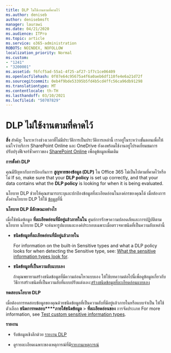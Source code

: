 ```yaml
---
title: DLP ไม่ใช้งานตามที่คาดไว้
ms.author: deniseb
author: denisebmsft
manager: laurawi
ms.date: 04/21/2020
ms.audience: ITPro
ms.topic: article
ms.service: o365-administration
ROBOTS: NOINDEX, NOFOLLOW
localization_priority: Normal
ms.custom:
- "1241"
- "3200001"
ms.assetid: f6fcf5ad-55a1-4f25-af27-1f7c1ce06409
ms.openlocfilehash: 0f07e64c95675a4f6a0aeb6df110fe4e6a21d72f
ms.sourcegitcommit: 0eb4f9bde53395b5fd4b5cd4ffc56ca96db91298
ms.translationtype: MT
ms.contentlocale: th-TH
ms.lasthandoff: 03/10/2021
ms.locfileid: "50707829"
---
```

# <a name="dlp-not-working-as-expected"></a>DLP ไม่ใช้งานตามที่คาดไว้

**สิ่ง** สําคัญ: ในระหว่างช่วงเวลาที่ไม่มีประวัติการเป็นประวัติการเหล่านี้ เราอยู่ในระหว่างขั้นตอนเพื่อให้แน่ใจว่าบริการ SharePoint Online และ OneDrive ยังคงพร้อมใช้งานอยู่โปรดเยี่ยมชมการปรับปรุงฟีเจอร์ชั่วคราวของ [SharePoint Online](https://aka.ms/ODSPAdjustments) เพื่อดูข้อมูลเพิ่มเติม

 **การตั้งค่า DLP**

คุณมีปัญหากับการป้องกันการ **สูญหายของข้อมูล (DLP)** ใน Office 365 ไม่เป็นไปตามที่คาดไว้หรือไม่ If so, make sure that your **DLP policy** is set up correctly, and that your data contains what the **DLP policy** is looking for when it is being evaluated.
  
นโยบาย DLP ช่วยให้คุณสามารถระบุและปกป้องข้อมูลที่ละเอียดอ่อนในองค์กรของคุณได้ เมื่อต้องการตั้งค่านโยบาย DLP ให้ใช้ [ข้อมูล](https://docs.microsoft.com/microsoft-365/compliance/create-a-dlp-policy-from-a-template)ที่นี่
  
 **นโยบาย DLP มีลักษณะอย่างไร**
  
เมื่อใช้ชนิดข้อมูล **ที่ละเอียดอ่อนที่มีอยู่แล้วภายในใน** ศูนย์การรักษาความปลอดภัยและการปฏิบัติตามนโยบาย นโยบาย DLP จะค้นหารูปแบบและองค์ประกอบเฉพาะเมื่อตรวจหาชนิดที่เป็นความลับเหล่านี้
  
- **ชนิดข้อมูลที่ละเอียดอ่อนที่มีอยู่แล้วภายใน**

    For information on the built-in Sensitive types and what a DLP policy looks for when detecting the Sensitive type, see: [What the sensitive information types look for](https://docs.microsoft.com/microsoft-365/compliance/sensitive-information-type-entity-definitions).

- **ชนิดข้อมูลที่เป็นความลับแบบเอง**

    ถ้าคุณพยายามสร้างชนิดข้อมูลที่มีความอ่อนไหวแบบเอง ให้ใช้บทความต่อไปนี้เพื่อดูข้อมูลเกี่ยวกับวิธีการสร้างชนิดที่เป็นความลับที่แบบปรับแต่งเอง:[สร้างชนิดข้อมูลที่ละเอียดอ่อนแบบเอง](https://docs.microsoft.com/microsoft-365/compliance/create-a-custom-sensitive-information-type)

**ทดสอบนโยบาย DLP**

เมื่อต้องการทดสอบข้อมูลของคุณด้วยชนิดข้อมูลที่เป็นความลับที่มีอยู่แล้วภายในหรือแบบจําเป็น ให้ใช้ตัวเลือก **ชนิดการทดสอบ****ภายใต้ชนิดข้อมูล**  >  **ที่ละเอียดอ่อนของ** การจัดประเภท For more information, see [Test custom sensitive information types](https://docs.microsoft.com/microsoft-365/compliance/create-a-custom-sensitive-information-type#create-custom-sensitive-information-types-in-the-security--compliance-center).

 **รายงาน**
  
- รับข้อมูลเชิงลึกด้วย [รายงาน DLP](https://docs.microsoft.com/microsoft-365/compliance/data-loss-prevention-policies#dlp-reports)

- ดูรายละเอียดเฉพาะของเหตุการณ์ที่มี[รายงานเหตุการณ์](https://docs.microsoft.com/microsoft-365/compliance/data-loss-prevention-policies#incident-reports)
